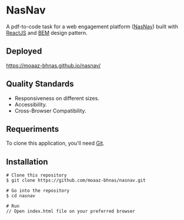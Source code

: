 # NasNav
A pdf-to-code task for a web engagement platform ([NasNav](http://www.nasorg.co/)) built with [ReactJS](https://reactjs.org/) and [BEM](https://en.bem.info/methodology/quick-start/) design pattern.

## Deployed
https://moaaz-bhnas.github.io/nasnav/

## Quality Standards
- Responsiveness on different sizes.
- Accessibility.
- Cross-Browser Compatibility.

## Requeriments
To clone this application, you'll need [Git](https://git-scm.com/).

## Installation
```
# Clone this repository
$ git clone https://github.com/moaaz-bhnas/nasnav.git

# Go into the repository
$ cd nasnav

# Run
// Open index.html file on your preferred browser
```
